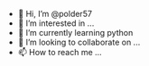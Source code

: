 - 👋 Hi, I’m @polder57
- 👀 I’m interested in ...
- 🌱 I’m currently learning  python
- 💞️ I’m looking to collaborate on ...
- 📫 How to reach me ...

<!---
polder57/polder57 is a ✨ special ✨ repository because its `README.md` (this file) appears on your GitHub profile.
You can click the Preview link to take a look at your changes.
--->
